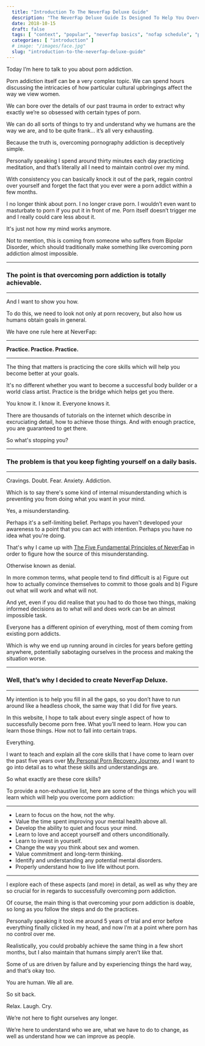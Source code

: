 ```yaml
---
  title: "Introduction To The NeverFap Deluxe Guide"
  description: "The NeverFap Deluxe Guide Is Designed To Help You Overcome Porn Addiction In The Most Effective Way Possible. Treat The Cause, Not The Symptom."
  date: 2018-10-15
  draft: false
  tags: [ "context", "popular", "neverfap basics", "nofap schedule", "porn addiction", "addiction", "awareness", "nofap", "neverfap", "neverfap deluxe", "neverfap deluxe guide", "neverfap basics" ]
  categories: [ "introduction" ]
  # image: "/images/face.jpg"
  slug: "introduction-to-the-neverfap-deluxe-guide"
---
```


Today I’m here to talk to you about porn addiction.

Porn addiction itself can be a very complex topic. We can spend hours discussing the intricacies of how particular cultural upbringings affect the way we view women. 

We can bore over the details of our past trauma in order to extract why exactly we’re so obsessed with certain types of porn. 

We can do all sorts of things to try and understand why we humans are the way we are, and to be quite frank... it’s all very exhausting.

Because the truth is, overcoming pornography addiction is deceptively simple.

Personally speaking I spend around thirty minutes each day practicing meditation, and that’s literally all I need to maintain control over my mind. 

With consistency you can basically knock it out of the park, regain control over yourself and forget the fact that you ever were a porn addict within a few months.

I no longer think about porn. I no longer crave porn. I wouldn’t even want to masturbate to porn if you put it in front of me. Porn itself doesn’t trigger me and I really could care less about it.

It's just not how my mind works anymore.

Not to mention, this is coming from someone who suffers from Bipolar Disorder, which should traditionally make something like overcoming porn addiction almost impossible.

<hr/>

### The point is that overcoming porn addiction is totally achievable.

<hr/>

And I want to show you how.

To do this, we need to look not only at porn recovery, but also how us humans obtain goals in general.

We have one rule here at NeverFap: 

<hr/>

**Practice. Practice. Practice.**

<hr/>

The thing that matters is practicing the core skills which will help you become better at your goals.

It's no different whether you want to become a successful body builder or a world class artist. Practice is the bridge which helps get you there.

You know it. I know it. Everyone knows it. 

There are thousands of tutorials on the internet which describe in excruciating detail, how to achieve those things. And with enough practice, you are guaranteed to get there.

So what's stopping you?

<hr/>

### The problem is that you keep fighting yourself on a daily basis.

<hr/>

Cravings. Doubt. Fear. Anxiety. Addiction.

Which is to say there's some kind of internal misunderstanding which is preventing you from doing what you want in your mind. 

Yes, a misunderstanding. 

Perhaps it's a self-limiting belief. Perhaps you haven't developed your awareness to a point that you can act with intention. Perhaps you have no idea what you're doing. 

That's why I came up with <a class="link" href="/articles/the-five-fundamental-principles-of-neverfap">The Five Fundamental Principles of NeverFap</a> in order to figure how the source of this misunderstanding. 

Otherwise known as denial. 

In more common terms, what people tend to find difficult is a) Figure out how to actually convince themselves to commit to those goals and b) Figure out what will work and what will not.

And yet, even if you did realise that you had to do those two things, making informed decisions as to what will and does work can be an almost impossible task. 

Everyone has a different opinion of everything, most of them coming from existing porn addicts.

Which is why we end up running around in circles for years before getting anywhere, potentially sabotaging ourselves in the process and making the situation worse.

<hr/>

### Well, that’s why I decided to create NeverFap Deluxe.  

<hr/>

My intention is to help you fill in all the gaps, so you don’t have to run around like a headless chook, the same way that I did for five years.

In this website, I hope to talk about every single aspect of how to successfully become porn free. What you’ll need to learn. How you can learn those things. How not to fall into certain traps.

Everything.

I want to teach and explain all the core skills that I have come to learn over the past five years over <a class="link" href="/articles/my-personal-porn-recovery-journey">My Personal Porn Recovery Journey</a>, and I want to go into detail as to what these skills and understandings are.

So what exactly are these core skills?

To provide a non-exhaustive list, here are some of the things which you will learn which will help you overcome porn addiction:

<hr/>

- Learn to focus on the how, not the why.
- Value the time spent improving your mental health above all.
- Develop the ability to quiet and focus your mind.
- Learn to love and accept yourself and others unconditionally.
- Learn to invest in yourself.
- Change the way you think about sex and women.
- Value commitment and long-term thinking.
- Identify and understanding any potential mental disorders.
- Properly understand how to live life without porn.

<hr/>

I explore each of these aspects (and more) in detail, as well as why they are so crucial for in regards to successfully overcoming porn addiction.

Of course, the main thing is that overcoming your porn addiction is doable, so long as you follow the steps and do the practices.

Personally speaking it took me around 5 years of trial and error before everything finally clicked in my head, and now I’m at a point where porn has no control over me. 

Realistically, you could probably achieve the same thing in a few short months, but I also maintain that humans simply aren’t like that. 

Some of us are driven by failure and by experiencing things the hard way, and that’s okay too.

You are human. We all are.

So sit back. 

Relax. Laugh. Cry. 

We’re not here to fight ourselves any longer. 

We’re here to understand who we are, what we have to do to change, as well as understand how we can improve as people.


